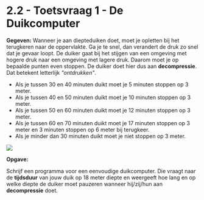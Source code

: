 # 2.2 - Toetsvraag 1 - De Duikcomputer

**Gegeven:** 
Wanneer je aan diepteduiken doet, moet je opletten bij het terugkeren naar de oppervlakte. Ga je te snel, dan verandert de druk zo snel dat je gevaar loopt. De duiker gaat bij het stijgen van een omgeving met hogere druk naar een omgeving met lagere druk. Daarom moet je op bepaalde punten even stoppen. De duiker doet hier dus aan **decompressie**. Dat betekent letterlijk *"ontdrukken"*. 

*	Als je tussen 30 en 40 minuten duikt  moet je 5 minuten stoppen op 3 meter.
*	Als je tussen 40 en 50 minuten duikt  moet je 10 minuten stoppen op 3 meter.
*	Als je tussen 50 en 60 minuten duikt  moet je 12 minuten stoppen op 3 meter.
*	Als je tussen 60 en 70 minuten duikt  moet je 17 minuten stoppen op 3 meter en 3 minuten stoppen op 6 meter bij terugkeer.
*	Als je minder dan 30 minuten duikt  moet je niet stoppen op 3 meter.

<img src="https://upload.wikimedia.org/wikipedia/commons/f/f8/Trevor_Jackson_returns_from_SS_Kyogle.jpg"/>

**Opgave:** 

Schrijf een programma voor een eenvoudige duikcomputer. Die vraagt naar de **tijdsduur** van jouw duik op 18 meter diepte en weergeeft hoe lang en op welke diepte de duiker moet pauzeren wanneer hij/zij/hun aan **decompressie** doet. 
